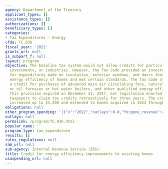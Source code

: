 ```yaml
---
agency: Department of the Treasury
applicant_types: []
assistance_types: []
authorizations: []
beneficiary_types: []
categories:
- Tax Expenditures - Energy
cfda: TC.036
fiscal_year: '2022'
grants_url: null
is_subpart_f: null
layout: program
objective: The baseline tax system would not allow credits for particular activities,
  investments, or industries. However, the Tax Code provided an investment tax credit
  for expenditures made on insulation, exterior windows, and doors that improved the
  energy efficiency of homes and met certain standards. The Tax Code also provided
  a credit for purchases of advanced main air circulating fans, natural gas, propane,
  or oil furnaces or hot water boilers, and other qualified energy efficient property.
  This provision expired on December 31, 2017, but legislation enacted in 2020 allowed
  taxpayers to claim tax credits retroactively for three years. The credit was further
  increased up to $3,200 and extended to homes acquired in 2023 through 2032.
obligations: null
other_program_spending: '[{"x":"2022","outlays":0.0,"forgone_revenue":450000000.0},{"x":"2023","outlays":0.0,"forgone_revenue":1970000000.0},{"x":"2024","outlays":0.0,"forgone_revenue":2340000000.0}]'
outlays: null
permalink: /program/TC.036.html
popular_name: ''
program_type: tax_expenditure
results: []
rules_regulations: null
sam_url: null
sub-agency: Internal Revenue Service (IRS)
title: Credit for energy efficiency improvements to existing homes
usaspending_url: null
---
```


